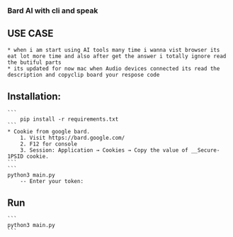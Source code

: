 ### Bard AI with cli and speak 

## USE CASE
    * when i am start using AI tools many time i wanna vist browser its eat lot more time and also after get the answer i totally ignore read the butiful parts 
    * its updated for now mac when Audio devices connected its read the description and copyclip board your respose code 

## Installation:
    ```
        pip install -r requirements.txt
    ```
    * Cookie from google bard.
        1. Visit https://bard.google.com/
        2. F12 for console
        3. Session: Application → Cookies → Copy the value of __Secure-1PSID cookie.
    ```
    ```
    python3 main.py
        -- Enter your token:

## Run 
    ```
    python3 main.py
    ```
